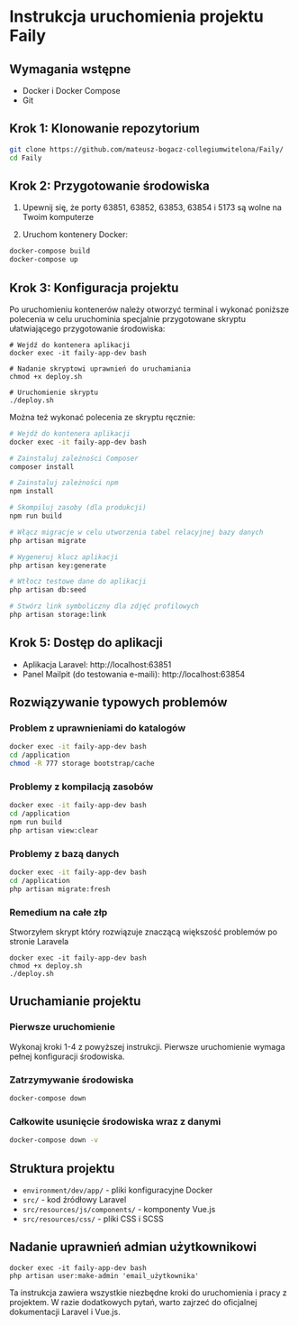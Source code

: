 # Instrukcja uruchomienia projektu Faily

## Wymagania wstępne
- Docker i Docker Compose
- Git

## Krok 1: Klonowanie repozytorium
```bash
git clone https://github.com/mateusz-bogacz-collegiumwitelona/Faily/
cd Faily
```

## Krok 2: Przygotowanie środowiska
1. Upewnij się, że porty 63851, 63852, 63853, 63854 i 5173 są wolne na Twoim komputerze

2. Uruchom kontenery Docker:
```bash
docker-compose build 
docker-compose up 
```

## Krok 3: Konfiguracja projektu
Po uruchomieniu kontenerów należy otworzyć terminal i wykonać poniższe polecenia w celu uruchominia specjalnie przygotowane skryptu ułatwiającego przygotowanie środowiska:

```shell
# Wejdź do kontenera aplikacji
docker exec -it faily-app-dev bash

# Nadanie skryptowi uprawnień do uruchamiania
chmod +x deploy.sh

# Uruchomienie skryptu
./deploy.sh 

```

Można też wykonać polecenia ze skryptu ręcznie:

```bash
# Wejdź do kontenera aplikacji
docker exec -it faily-app-dev bash

# Zainstaluj zależności Composer
composer install

# Zainstaluj zależności npm
npm install

# Skompiluj zasoby (dla produkcji)
npm run build

# Włącz migracje w celu utworzenia tabel relacyjnej bazy danych
php artisan migrate

# Wygeneruj klucz aplikacji 
php artisan key:generate

# Wtłocz testowe dane do aplikacji
php artisan db:seed

# Stwórz link symboliczny dla zdjęć profilowych
php artisan storage:link
```

## Krok 5: Dostęp do aplikacji
- Aplikacja Laravel: http://localhost:63851
- Panel Mailpit (do testowania e-maili): http://localhost:63854

## Rozwiązywanie typowych problemów

### Problem z uprawnieniami do katalogów
```bash
docker exec -it faily-app-dev bash
cd /application
chmod -R 777 storage bootstrap/cache
```

### Problemy z kompilacją zasobów
```bash
docker exec -it faily-app-dev bash
cd /application
npm run build
php artisan view:clear
```

### Problemy z bazą danych
```bash
docker exec -it faily-app-dev bash
cd /application
php artisan migrate:fresh
```

### Remedium na całe złp
Stworzyłem skrypt który rozwiązuje znaczącą większość problemów po stronie Laravela
```shell
docker exec -it faily-app-dev bash
chmod +x deploy.sh
./deploy.sh 
```

## Uruchamianie projektu

### Pierwsze uruchomienie
Wykonaj kroki 1-4 z powyższej instrukcji. Pierwsze uruchomienie wymaga pełnej konfiguracji środowiska.

### Zatrzymywanie środowiska
```bash
docker-compose down
```

### Całkowite usunięcie środowiska wraz z danymi
```bash
docker-compose down -v
```

## Struktura projektu
- `environment/dev/app/` - pliki konfiguracyjne Docker
- `src/` - kod źródłowy Laravel
- `src/resources/js/components/` - komponenty Vue.js
- `src/resources/css/` - pliki CSS i SCSS

## Nadanie uprawnień admian użytkownikowi 
```shell
docker exec -it faily-app-dev bash
php artisan user:make-admin 'email_użytkownika'

```

Ta instrukcja zawiera wszystkie niezbędne kroki do uruchomienia i pracy z projektem. W razie dodatkowych pytań, warto zajrzeć do oficjalnej dokumentacji Laravel i Vue.js.